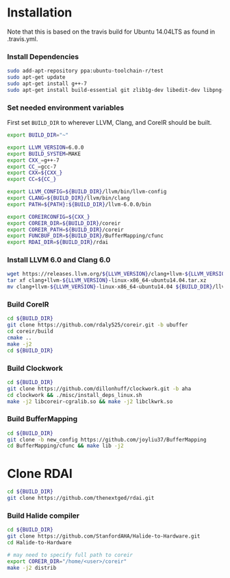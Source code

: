 # Installation
Note that this is based on the travis build for Ubuntu 14.04LTS as found in .travis.yml.

### Install Dependencies
```sh
sudo add-apt-repository ppa:ubuntu-toolchain-r/test
sudo apt-get update
sudo apt-get install g++-7
sudo apt-get install build-essential git zlib1g-dev libedit-dev libpng-dev libjpeg-dev graphviz git
```

### Set needed environment variables
First set `BUILD_DIR` to wherever LLVM, Clang, and CoreIR should be built. 
```sh
export BUILD_DIR="~"

export LLVM_VERSION=6.0.0
export BUILD_SYSTEM=MAKE 
export CXX_=g++-7
export CC_=gcc-7
export CXX=${CXX_}
export CC=${CC_}

export LLVM_CONFIG=${BUILD_DIR}/llvm/bin/llvm-config
export CLANG=${BUILD_DIR}/llvm/bin/clang
export PATH=${PATH}:${BUILD_DIR}/llvm-6.0.0/bin

export COREIRCONFIG=${CXX_}
export COREIR_DIR=${BUILD_DIR}/coreir
export COREIR_PATH=${BUILD_DIR}/coreir
export FUNCBUF_DIR=${BUILD_DIR}/BufferMapping/cfunc
export RDAI_DIR=${BUILD_DIR}/rdai
```

### Install LLVM 6.0 and Clang 6.0
```sh
wget https://releases.llvm.org/${LLVM_VERSION}/clang+llvm-${LLVM_VERSION}-linux-x86_64-ubuntu14.04.tar.xz
tar xf clang+llvm-${LLVM_VERSION}-linux-x86_64-ubuntu14.04.tar.xz
mv clang+llvm-${LLVM_VERSION}-linux-x86_64-ubuntu14.04 ${BUILD_DIR}/llvm
```

### Build CoreIR
```sh
cd ${BUILD_DIR}
git clone https://github.com/rdaly525/coreir.git -b ubuffer
cd coreir/build
cmake ..
make -j2
cd ${BUILD_DIR}
```

### Build Clockwork
```sh
cd ${BUILD_DIR}
git clone https://github.com/dillonhuff/clockwork.git -b aha
cd clockwork && ./misc/install_deps_linux.sh
make -j2 libcoreir-cgralib.so && make -j2 libclkwrk.so
```

### Build BufferMapping
```sh
cd ${BUILD_DIR}
git clone -b new_config https://github.com/joyliu37/BufferMapping
cd BufferMapping/cfunc && make lib -j2
```

# Clone RDAI
```sh
cd ${BUILD_DIR}
git clone https://github.com/thenextged/rdai.git
```


### Build Halide compiler
```sh
cd ${BUILD_DIR}
git clone https://github.com/StanfordAHA/Halide-to-Hardware.git
cd Halide-to-Hardware

# may need to specify full path to coreir
export COREIR_DIR="/home/<user>/coreir"
make -j2 distrib
```
